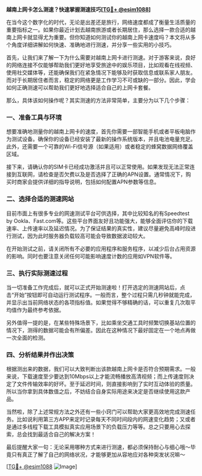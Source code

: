 **越南上网卡怎么测速？快速掌握测速技巧[[TG💪+ @esim1088](https://t.me/s/esim1088)]**

在当今这个数字化的时代，无论是出差还是旅行，网络速度都成了衡量生活质量的重要指标之一。如果你最近计划去越南旅游或者长期居住，那么选择一款合适的越南上网卡就显得尤为重要。但你知道如何测试你的越南上网卡速度吗？本文将从多个角度详细讲解如何快速、准确地进行测速，并分享一些实用的小技巧。

首先，让我们来了解一下为什么需要对越南上网卡进行测速。对于游客来说，良好的网络连接不仅能够帮助我们更好地享受旅途中的娱乐项目，比如观看在线视频、使用社交媒体等，还能确保我们在紧急情况下能够及时获取信息或联系家人朋友。而对于长期居住者而言，稳定的网络更是工作学习不可或缺的一部分。因此，学会如何正确测速可以帮助我们更好地选择适合自己的上网卡套餐。

那么，具体该如何操作呢？其实测速的方法非常简单，主要分为以下几个步骤：

### 一、准备工具与环境

想要准确地测量你的越南上网卡的速度，首先你需要一部智能手机或者平板电脑作为测试设备。确保你的设备已经安装了最新的操作系统版本，并且电池电量充足。此外，还需要一个可靠的Wi-Fi信号源（如果适用）或者稳定的蜂窝数据网络覆盖区域。

接下来，请确认你的SIM卡已经成功激活并且可以正常使用。如果发现无法正常连接到互联网，请检查是否欠费以及是否选择了正确的APN设置。通常情况下，购买时商家会提供详细的指导说明，包括如何配置APN参数等信息。

### 二、选择合适的测速网站

目前市面上有很多专业的网速测试平台可供选择，其中比较知名的有Speedtest by Ookla、Fast.com等。这些平台界面友好且功能强大，能够全面评估你的下载速率、上传速率以及延迟情况。为了保证结果的真实性，建议尽量避免高峰时段进行测试，因为此时服务器负载较高可能会导致数据波动较大。

在开始测试之前，请关闭所有不必要的应用程序和服务程序，以减少后台占用资源的影响。同时也要注意关闭任何可能影响速度计数的应用如VPN软件等。

### 三、执行实际测速过程

当一切准备工作完成后，就可以正式开始测速啦！打开选定的测速网站后，点击“开始”按钮即可自动运行测试程序。一般而言，整个过程只需几秒钟就能完成，并显示出当前网络状态的各项指标值。如果觉得不够精确的话，可以重复几次取平均值作为最终参考依据。

另外值得一提的是，在某些特殊场景下，比如乘坐交通工具时频繁切换基站位置的情况下，测得的数据可能会有所偏差。因此在这种情况下最好固定在一个地点再做一次全面的检测。

### 四、分析结果并作出决策

根据测出来的数据，我们可以大致判断出该款越南上网卡是否符合预期需求。一般来说，下载速度至少要达到10Mbps以上才能流畅播放高清视频；而上传速度则决定了文件传输效率的好坏。至于延迟时间，则直接影响到了实时互动体验的质量。所以当你拿到具体数值之后，不妨结合自身实际用途来决定是否继续使用这款产品。

当然啦，除了上述常规方法之外还有一些小窍门可以帮助大家更高效地完成测速任务。比如说利用第三方APP来定时记录每天不同时间段内的网速变化趋势；又或者是通过多线程下载工具模拟真实应用场景下的负载压力等等。总之只要用心去探索，总会找到最适合自己的解决方案！

最后提醒大家一句：无论采用哪种方式来进行测速，都必须保持耐心与细心哦～毕竟只有真正了解了自己的网络状况，才能够更加从容地应对各种突发状况嘛～

[[TG💪+ @esim1088](https://t.me/s/esim1088) ![Image](https://i.postimg.cc/4NQfJmqS/Snipaste-2025-05-13-00-14-12.png)]